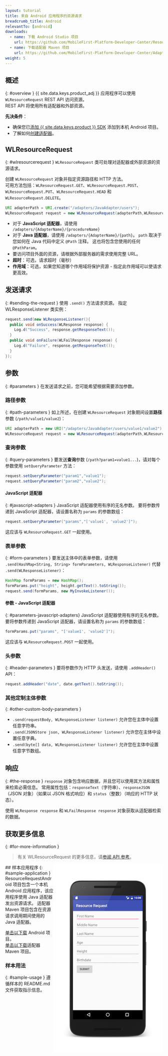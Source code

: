 ```yaml
---
layout: tutorial
title: 来自 Android 应用程序的资源请求
breadcrumb_title: Android
relevantTo: [android]
downloads:
  - name: 下载 Android Studio 项目
    url: https://github.com/MobileFirst-Platform-Developer-Center/ResourceRequestAndroid/tree/release80
  - name: 下载适配器 Maven 项目
    url: https://github.com/MobileFirst-Platform-Developer-Center/Adapters/tree/release80
weight: 5
---
```

<!-- NLS_CHARSET=UTF-8 -->
## 概述
{: #overview }
{{ site.data.keys.product_adj }} 应用程序可以使用 `WLResourceRequest` REST API 访问资源。  
REST API 将使用所有适配器和外部资源。

**先决条件**：

- 确保您已[添加 {{ site.data.keys.product }} SDK](../../../application-development/sdk/android) 添加到本机 Android 项目。
- 了解如何[创建适配器](../../../adapters/creating-adapters)。

## WLResourceRequest
{: #wlresourcerequest }
`WLResourceRequest` 类可处理对适配器或外部资源的资源请求。

创建 `WLResourceRequest` 对象并指定资源路径和 HTTP 方法。  
可用方法包括：`WLResourceRequest.GET`、`WLResourceRequest.POST`、`WLResourceRequest.PUT`、`WLResourceRequest.HEAD` 和 `WLResourceRequest.DELETE`。

```java
URI adapterPath = URI.create("/adapters/JavaAdapter/users");
WLResourceRequest request = new WLResourceRequest(adapterPath,WLResourceRequest.GET);
```

* 对于 **JavaScript 适配器**，请使用 `/adapters/{AdapterName}/{procedureName}`
* 对于 **Java 适配器**，请使用 `/adapters/{AdapterName}/{path}`。 `path` 取决于您如何在 Java 代码中定义 `@Path` 注释。 这也将包含您使用的任何 `@PathParam`。
* 要访问项目外面的资源，请根据外部服务器的需求使用完整 URL。
* **超时**：可选，请求超时（毫秒）
* **作用域**：可选，如果您知道哪个作用域将保护资源 - 指定此作用域可以使请求更高效。

## 发送请求
{: #sending-the-request }
使用 `.send()` 方法请求资源。 指定 WLResponseListener 类实例：

```java
request.send(new WLResponseListener(){
  public void onSuccess(WLResponse response) {
    Log.d("Success", response.getResponseText());
  }
  public void onFailure(WLFailResponse response) {
    Log.d("Failure", response.getResponseText());
  }
});
```

## 参数
{: #parameters }
在发送请求之前，您可能希望根据需要添加参数。

### 路径参数
{: #path-parameters }
如上所述，在创建 `WLResourceRequest` 对象期间设置**路径**参数 (`/path/value1/value2`)：

```java
URI adapterPath = new URI("/adapters/JavaAdapter/users/value1/value2");
WLResourceRequest request = new WLResourceRequest(adapterPath,WLResourceRequest.GET);
```

### 查询参数
{: #query-parameters }
要发送**查询**参数 (`/path?param1=value1...`)，请对每个参数使用 `setQueryParameter` 方法：

```java
request.setQueryParameter("param1","value1");
request.setQueryParameter("param2","value2");
```

#### JavaScript 适配器
{: #javascript-adapters }
JavaScript 适配器使用有序的无名参数。 要将参数传递到 JavaScript 适配器，请设置名称为 `params` 的参数数组：

```java
request.setQueryParameter("params","['value1', 'value2']");
```

这应该与 `WLResourceRequest.GET` 一起使用。

### 表单参数
{: #form-parameters }
要发送主体中的表单参数，请使用 `.send(HashMap<String, String> formParameters, WLResponseListener)` 代替 `.send(WLResponseListener)`：  

```java
HashMap formParams = new HashMap();
formParams.put("height", height.getText().toString());
request.send(formParams, new MyInvokeListener());
```    

#### 参数 - JavaScript 适配器
{: #parameters-javascript-adapters}
JavaScript 适配器使用有序的无名参数。 要将参数传递到 JavaScript 适配器，请设置名称为 `params` 的参数数组：

```java
formParams.put("params", "['value1', 'value2']");
```

这应该与 `WLResourceRequest.POST` 一起使用。

### 头参数
{: #header-parameters }
要将参数作为 HTTP 头发送，请使用 `.addHeader()` API：

```java
request.addHeader("date", date.getText().toString());
```

### 其他定制主体参数
{: #other-custom-body-parameters }
- `.send(requestBody, WLResponseListener listener)` 允许您在主体中设置任意字符串。
- `.send(JSONStore json, WLResponseListener listener)` 允许您在主体中设置任意字典。
- `.send(byte[] data, WLResponseListener listener)` 允许您在主体中设置任意字节数组。

## 响应
{: #the-response }
`response` 对象包含响应数据，并且您可以使用其方法和属性来检索必需信息。 常用属性包括：`responseText`（字符串）、`responseJSON`（JSON 对象）（如果以 JSON 格式响应）和 `status`（整数）（响应的 HTTP 状态）。

使用 `WLResponse response` 和 `WLFailResponse response` 对象获取从适配器检索的数据。

## 获取更多信息
{: #for-more-information }
> 有关 WLResourceRequest 的更多信息，请[参阅 API 参考](../../../api/client-side-api/java/client/)。

<img alt="样本应用程序的图像" src="resource-request-success-android.png" style="float:right"/>
## 样本应用程序
{: #sample-application }
ResourceRequestAndroid 项目包含一个本机 Android 应用程序，该应用程序使用 Java 适配器发出资源请求。  
适配器 Maven 项目包含在资源请求调用期间使用的 Java 适配器。

[单击以下载](https://github.com/MobileFirst-Platform-Developer-Center/ResourceRequestAndroid/tree/release80) Android 项目。  
[单击以下载](https://github.com/MobileFirst-Platform-Developer-Center/Adapters/tree/release80)适配器 Maven 项目。

### 样本用法
{: #sample-usage }
遵循样本的 README.md 文件获取指示信息。
